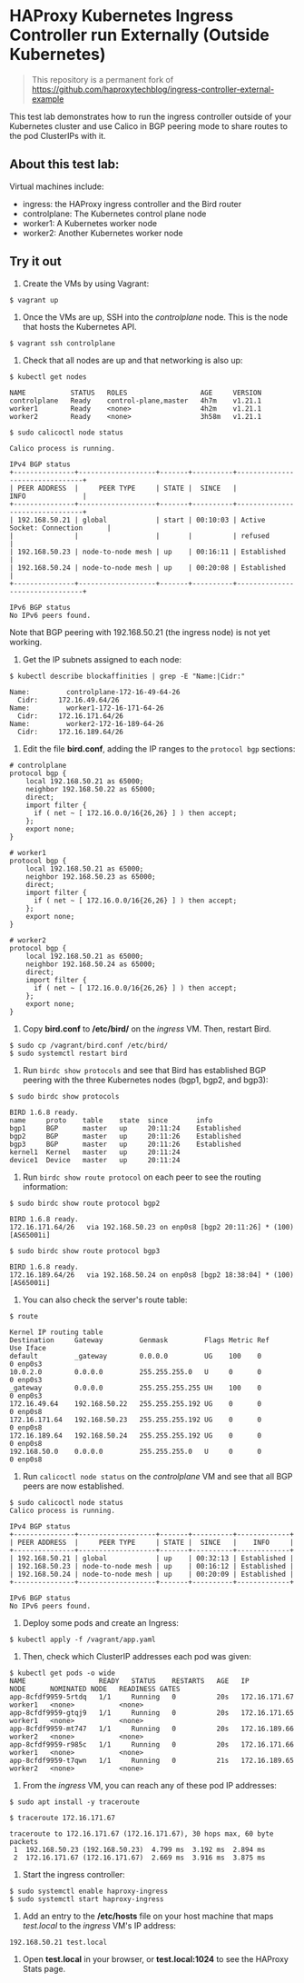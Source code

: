 # HAProxy Kubernetes Ingress Controller run Externally (Outside Kubernetes)

> This repository is a permanent fork of https://github.com/haproxytechblog/ingress-controller-external-example

This test lab demonstrates how to run the ingress controller outside of your Kubernetes cluster
and use Calico in BGP peering mode to share routes to the pod ClusterIPs with it.

## About this test lab:

Virtual machines include:

* ingress: the HAProxy ingress controller and the Bird router
* controlplane: The Kubernetes control plane node
* worker1: A Kubernetes worker node
* worker2: Another Kubernetes worker node

## Try it out

1. Create the VMs by using Vagrant:

```
$ vagrant up
```

1. Once the VMs are up, SSH into the *controlplane* node. This is the 
   node that hosts the Kubernetes API.

```
$ vagrant ssh controlplane
```

1. Check that all nodes are up and that networking is also up:

```
$ kubectl get nodes

NAME           STATUS   ROLES                  AGE     VERSION
controlplane   Ready    control-plane,master   4h7m    v1.21.1
worker1        Ready    <none>                 4h2m    v1.21.1
worker2        Ready    <none>                 3h58m   v1.21.1

$ sudo calicoctl node status

Calico process is running.

IPv4 BGP status
+---------------+-------------------+-------+----------+--------------------------------+
| PEER ADDRESS  |     PEER TYPE     | STATE |  SINCE   |              INFO              |
+---------------+-------------------+-------+----------+--------------------------------+
| 192.168.50.21 | global            | start | 00:10:03 | Active Socket: Connection      |
|               |                   |       |          | refused                        |
| 192.168.50.23 | node-to-node mesh | up    | 00:16:11 | Established                    |
| 192.168.50.24 | node-to-node mesh | up    | 00:20:08 | Established                    |
+---------------+-------------------+-------+----------+--------------------------------+

IPv6 BGP status
No IPv6 peers found.
```

Note that BGP peering with 192.168.50.21 (the ingress node) is not yet working.

1. Get the IP subnets assigned to each node:

```
$ kubectl describe blockaffinities | grep -E "Name:|Cidr:"

Name:         controlplane-172-16-49-64-26
  Cidr:     172.16.49.64/26
Name:         worker1-172-16-171-64-26
  Cidr:     172.16.171.64/26
Name:         worker2-172-16-189-64-26
  Cidr:     172.16.189.64/26
```

1. Edit the file **bird.conf**, adding the IP ranges to the `protocol bgp` sections:

```
# controlplane
protocol bgp {
  	local 192.168.50.21 as 65000;
	neighbor 192.168.50.22 as 65000;
	direct;
    import filter {
      if ( net ~ [ 172.16.0.0/16{26,26} ] ) then accept;
    };
    export none;
}

# worker1
protocol bgp {
  	local 192.168.50.21 as 65000;
	neighbor 192.168.50.23 as 65000;
	direct;
    import filter {
      if ( net ~ [ 172.16.0.0/16{26,26} ] ) then accept;
    };
    export none;
}

# worker2
protocol bgp {
  	local 192.168.50.21 as 65000;
	neighbor 192.168.50.24 as 65000;
	direct;
    import filter {
      if ( net ~ [ 172.16.0.0/16{26,26} ] ) then accept;
    };
    export none;
}
```

1. Copy **bird.conf** to **/etc/bird/** on the *ingress* VM. Then, restart Bird.

```
$ sudo cp /vagrant/bird.conf /etc/bird/
$ sudo systemctl restart bird
```

1. Run `birdc show protocols` and see that Bird has established BGP peering with the 
   three Kubernetes nodes (bgp1, bgp2, and bgp3):
  
```
$ sudo birdc show protocols

BIRD 1.6.8 ready.
name     proto    table    state  since       info
bgp1     BGP      master   up     20:11:24    Established   
bgp2     BGP      master   up     20:11:26    Established   
bgp3     BGP      master   up     20:11:26    Established   
kernel1  Kernel   master   up     20:11:24    
device1  Device   master   up     20:11:24   
```

1. Run `birdc show route protocol` on each peer to see the routing information:

```
$ sudo birdc show route protocol bgp2

BIRD 1.6.8 ready.
172.16.171.64/26   via 192.168.50.23 on enp0s8 [bgp2 20:11:26] * (100) [AS65001i]

$ sudo birdc show route protocol bgp3

BIRD 1.6.8 ready.
172.16.189.64/26   via 192.168.50.24 on enp0s8 [bgp2 18:38:04] * (100) [AS65001i]
```

1. You can also check the server's route table:

```
$ route

Kernel IP routing table
Destination     Gateway         Genmask         Flags Metric Ref    Use Iface
default         _gateway        0.0.0.0         UG    100    0        0 enp0s3
10.0.2.0        0.0.0.0         255.255.255.0   U     0      0        0 enp0s3
_gateway        0.0.0.0         255.255.255.255 UH    100    0        0 enp0s3
172.16.49.64    192.168.50.22   255.255.255.192 UG    0      0        0 enp0s8
172.16.171.64   192.168.50.23   255.255.255.192 UG    0      0        0 enp0s8
172.16.189.64   192.168.50.24   255.255.255.192 UG    0      0        0 enp0s8
192.168.50.0    0.0.0.0         255.255.255.0   U     0      0        0 enp0s8
```

1. Run `calicoctl node status` on the *controlplane* VM and see that all BGP peers are now established.

```
$ sudo calicoctl node status
Calico process is running.

IPv4 BGP status
+---------------+-------------------+-------+----------+-------------+
| PEER ADDRESS  |     PEER TYPE     | STATE |  SINCE   |    INFO     |
+---------------+-------------------+-------+----------+-------------+
| 192.168.50.21 | global            | up    | 00:32:13 | Established |
| 192.168.50.23 | node-to-node mesh | up    | 00:16:12 | Established |
| 192.168.50.24 | node-to-node mesh | up    | 00:20:09 | Established |
+---------------+-------------------+-------+----------+-------------+

IPv6 BGP status
No IPv6 peers found.
```

1. Deploy some pods and create an Ingress:

```
$ kubectl apply -f /vagrant/app.yaml
```

1. Then, check which ClusterIP addresses each pod was given:

```
$ kubectl get pods -o wide
NAME                  READY   STATUS    RESTARTS   AGE   IP              NODE      NOMINATED NODE   READINESS GATES
app-8cfdf9959-5rtdq   1/1     Running   0          20s   172.16.171.67   worker1   <none>           <none>
app-8cfdf9959-gtqj9   1/1     Running   0          20s   172.16.171.65   worker1   <none>           <none>
app-8cfdf9959-mt747   1/1     Running   0          20s   172.16.189.66   worker2   <none>           <none>
app-8cfdf9959-r985c   1/1     Running   0          20s   172.16.171.66   worker1   <none>           <none>
app-8cfdf9959-t7qwn   1/1     Running   0          21s   172.16.189.65   worker2   <none>           <none>
```

1. From the *ingress* VM, you can reach any of these pod IP addresses:

```
$ sudo apt install -y traceroute

$ traceroute 172.16.171.67

traceroute to 172.16.171.67 (172.16.171.67), 30 hops max, 60 byte packets
 1  192.168.50.23 (192.168.50.23)  4.799 ms  3.192 ms  2.894 ms
 2  172.16.171.67 (172.16.171.67)  2.669 ms  3.916 ms  3.875 ms
```

1. Start the ingress controller:

```
$ sudo systemctl enable haproxy-ingress
$ sudo systemctl start haproxy-ingress
```

1. Add an entry to the **/etc/hosts** file on your host machine that maps
   *test.local* to the *ingress* VM's IP address:

```
192.168.50.21 test.local
```

1. Open **test.local** in your browser, or **test.local:1024** to see the HAProxy 
   Stats page.
